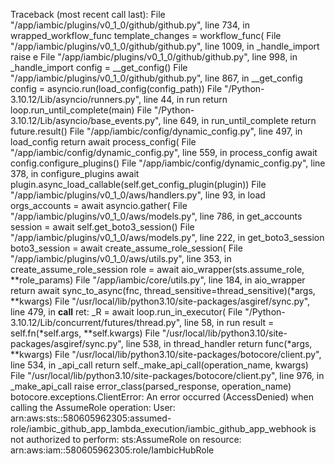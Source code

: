 Traceback (most recent call last):
  File "/app/iambic/plugins/v0_1_0/github/github.py", line 734, in wrapped_workflow_func
    template_changes = workflow_func(
  File "/app/iambic/plugins/v0_1_0/github/github.py", line 1009, in _handle_import
    raise e
  File "/app/iambic/plugins/v0_1_0/github/github.py", line 998, in _handle_import
    config = __get_config()
  File "/app/iambic/plugins/v0_1_0/github/github.py", line 867, in __get_config
    config = asyncio.run(load_config(config_path))
  File "/Python-3.10.12/Lib/asyncio/runners.py", line 44, in run
    return loop.run_until_complete(main)
  File "/Python-3.10.12/Lib/asyncio/base_events.py", line 649, in run_until_complete
    return future.result()
  File "/app/iambic/config/dynamic_config.py", line 497, in load_config
    return await process_config(
  File "/app/iambic/config/dynamic_config.py", line 559, in process_config
    await config.configure_plugins()
  File "/app/iambic/config/dynamic_config.py", line 378, in configure_plugins
    await plugin.async_load_callable(self.get_config_plugin(plugin))
  File "/app/iambic/plugins/v0_1_0/aws/handlers.py", line 93, in load
    orgs_accounts = await asyncio.gather(
  File "/app/iambic/plugins/v0_1_0/aws/models.py", line 786, in get_accounts
    session = await self.get_boto3_session()
  File "/app/iambic/plugins/v0_1_0/aws/models.py", line 222, in get_boto3_session
    boto3_session = await create_assume_role_session(
  File "/app/iambic/plugins/v0_1_0/aws/utils.py", line 353, in create_assume_role_session
    role = await aio_wrapper(sts.assume_role, **role_params)
  File "/app/iambic/core/utils.py", line 184, in aio_wrapper
    return await sync_to_async(fnc, thread_sensitive=thread_sensitive)(*args, **kwargs)
  File "/usr/local/lib/python3.10/site-packages/asgiref/sync.py", line 479, in __call__
    ret: _R = await loop.run_in_executor(
  File "/Python-3.10.12/Lib/concurrent/futures/thread.py", line 58, in run
    result = self.fn(*self.args, **self.kwargs)
  File "/usr/local/lib/python3.10/site-packages/asgiref/sync.py", line 538, in thread_handler
    return func(*args, **kwargs)
  File "/usr/local/lib/python3.10/site-packages/botocore/client.py", line 534, in _api_call
    return self._make_api_call(operation_name, kwargs)
  File "/usr/local/lib/python3.10/site-packages/botocore/client.py", line 976, in _make_api_call
    raise error_class(parsed_response, operation_name)
botocore.exceptions.ClientError: An error occurred (AccessDenied) when calling the AssumeRole operation: User: arn:aws:sts::580605962305:assumed-role/iambic_github_app_lambda_execution/iambic_github_app_webhook is not authorized to perform: sts:AssumeRole on resource: arn:aws:iam::580605962305:role/IambicHubRole
